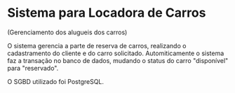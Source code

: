 # Sistema para Locadora de Carros
(Gerenciamento dos alugueis dos carros)

O sistema gerencia a parte de reserva de carros, realizando o cadastramento do cliente e do carro solicitado. 
Automiticamente o sistema faz a transação no banco de dados, mudando o status do carro "disponível" para "reservado". 

O SGBD utilizado foi PostgreSQL.
